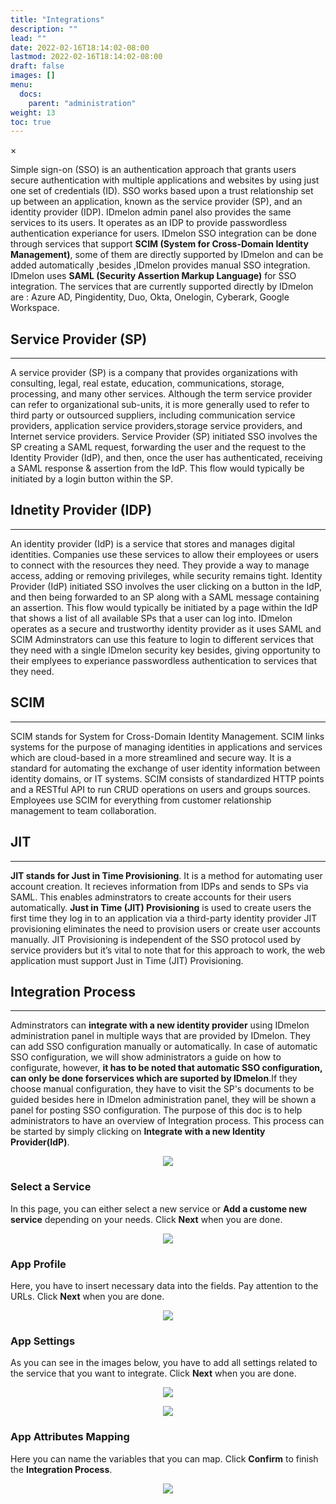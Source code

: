 ```yaml
---
title: "Integrations"
description: ""
lead: ""
date: 2022-02-16T18:14:02-08:00
lastmod: 2022-02-16T18:14:02-08:00
draft: false
images: []
menu:
  docs:
    parent: "administration"
weight: 13
toc: true
---
```


<div id="_modal" class="modal">
  <span class="close">&times;</span>
  <img class="modal-content" id="img01">
</div>

Simple sign-on (SSO) is an authentication approach that grants users secure authentication with multiple applications and websites by using just one set of credentials (ID).
SSO works based upon a trust relationship set up between an application, known as the service provider (SP), and an identity provider (IDP). IDmelon admin panel also
provides the same services to its users. It operates as an IDP to provide passwordless authentication experiance for users. IDmelon SSO integration can be done through
services that support **SCIM (System for Cross-Domain Identity Management)**, some of them are directly supported by IDmelon and can be added automatically ,besides ,IDmelon
provides manual SSO integration. IDmelon uses **SAML (Security Assertion Markup Language)** for SSO integration. The services that are currently supported directly by
IDmelon are : Azure AD, Pingidentity, Duo, Okta, Onelogin, Cyberark, Google Workspace.

## Service Provider (SP)

<hr class="hr-line">

A service provider (SP) is a company that provides organizations with consulting, legal, real estate, education, communications, storage, processing, and many other
services. Although the term service provider can refer to organizational sub-units, it is more generally used to refer to third party or outsourced suppliers, including
communication service providers, application service providers,storage service providers, and Internet service providers. Service Provider (SP) initiated SSO involves the SP
creating a SAML request, forwarding the user and the request to the Identity Provider (IdP), and then, once the user has authenticated, receiving a SAML response & assertion
from the IdP. This flow would typically be initiated by a login button within the SP.

## Idnetity Provider (IDP)

<hr class="hr-line">

An identity provider (IdP) is a service that stores and manages digital identities. Companies use these services to allow their employees or users to connect with the
resources they need. They provide a way to manage access, adding or removing privileges, while security remains tight. Identity Provider (IdP) initiated SSO involves the
user clicking on a button in the IdP, and then being forwarded to an SP along with a SAML message containing an assertion. This flow would typically be initiated by a page
within the IdP that shows a list of all available SPs that a user can log into. IDmelon operates as a secure and trustworthy identity provider as it uses SAML and SCIM
Adminstrators can use this feature to login to different services that they need with a single IDmelon security key besides, giving opportunity to their emplyees to
experiance passwordless authentication to services that they need.

## SCIM

<hr class="hr-line">

SCIM stands for System for Cross-Domain Identity Management. SCIM links systems for the purpose of managing identities in applications and services which are cloud-based in
a more streamlined and secure way. It is a standard for automating the exchange of user identity information between identity domains, or IT systems. SCIM consists of
standardized HTTP points and a RESTful API to run CRUD operations on users and groups sources. Employees use SCIM for everything from customer relationship management to
team collaboration.

## JIT

<hr class="hr-line">

**JIT stands for Just in Time Provisioning**. It is a method for automating user account creation. It recieves information from IDPs and sends to SPs via SAML. This enables
adminstrators to create accounts for their users automatically. **Just in Time (JIT) Provisioning** is used to create users the first time they log in to an application via
a third-party identity provider JIT provisioning eliminates the need to provision users or create user accounts manually. JIT Provisioning is independent of the SSO protocol
used by service providers but it’s vital to note that for this approach to work, the web application must support Just in Time (JIT) Provisioning.

## Integration Process

<hr class="hr-line">

Adminstrators can **integrate with a new identity provider** using IDmelon administration panel in multiple ways that are provided
by IDmelon. They can add SSO configuration manually or automatically. In case of automatic SSO configuration, we will show
administrators a guide on how to configurate, however, **it has to be noted that automatic SSO configuration, can only be done forservices which are suported by IDmelon**.If they choose manual configuration, they have to visit the SP's documents to be
guided besides here in IDmelon administration panel, they will be shown a panel for posting SSO configuration.
The purpose of this doc is to help administrators to have an overview of Integration process.
This process can be started by simply clicking on **Integrate with a new Identity Provider(IdP)**.

<p align="center">
    <img src="/images/vendor/Panel/admin_integration_1.png" class="doc-img-frame">
</p>

### Select a Service

In this page, you can either select a new service or **Add a custome new service** depending on your needs.
Click **Next** when you are done.

<p align="center">
    <img src="/images/vendor/Panel/admin_integration_2.png" class="doc-img-frame">
</p>

### App Profile

Here, you have to insert necessary data into the fields. Pay attention to the URLs.
Click **Next** when you are done.

<p align="center">
    <img src="/images/vendor/Panel/admin_integration_3.png" class="doc-img-frame">
</p>

### App Settings

As you can see in the images below, you have to add all settings related to the service that you want to integrate.
Click **Next** when you are done.

<p align="center">
    <img src="/images/vendor/Panel/admin_integration_4.png" class="doc-img-frame">
</p>

<p align="center">
    <img src="/images/vendor/Panel/admin_integration_5.png" class="doc-img-frame">
</p>

### App Attributes Mapping

Here you can name the variables that you can map.
Click **Confirm** to finish the **Integration Process**.

<p align="center">
    <img src="/images/vendor/Panel/admin_integration_6.png" class="doc-img-frame">
</p>
